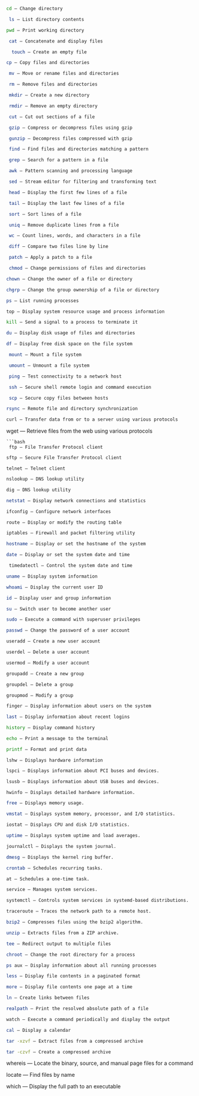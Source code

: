   ```bash
  cd — Change directory
  ```
 ```bash
  ls — List directory contents
 ```
  ```bash
  pwd — Print working directory
   ```
 ```bash
  cat — Concatenate and display files
 ```
```bash
  touch — Create an empty file
```
  ```bash
  cp — Copy files and directories
  ```
 ```bash
  mv — Move or rename files and directories
 ```
 ```bash
  rm — Remove files and directories
 ```
 ```bash
  mkdir — Create a new directory
 ```
 ```bash
  rmdir — Remove an empty directory
 ```
 ```bash
  cut — Cut out sections of a file
 ```
 ```bash
  gzip — Compress or decompress files using gzip
 ```
 ```bash
  gunzip — Decompress files compressed with gzip
 ```
 ```bash
  find — Find files and directories matching a pattern
 ```
 ```bash
  grep — Search for a pattern in a file
 ```
 ```bash
  awk — Pattern scanning and processing language
 ```
 ```bash
  sed — Stream editor for filtering and transforming text
 ```
 ```bash
  head — Display the first few lines of a file
 ```
 ```bash
  tail — Display the last few lines of a file
 ```
 ```bash
  sort — Sort lines of a file
 ```
 ```bash
  uniq — Remove duplicate lines from a file
 ```
 ```bash
  wc — Count lines, words, and characters in a file
  ```
 ```bash
  diff — Compare two files line by line
 ```
 ```bash
  patch — Apply a patch to a file
 ```
 ```bash
  chmod — Change permissions of files and directories
  ```
  ```bash
  chown — Change the owner of a file or directory
  ```
  ```bash
  chgrp — Change the group ownership of a file or directory
  ```
  ```bash
  ps — List running processes
  ```
  ```bash
  top — Display system resource usage and process information
  ```
  ```bash
  kill — Send a signal to a process to terminate it
  ```
  ```bash
  du — Display disk usage of files and directories
  ```
  ```bash
  df — Display free disk space on the file system
  ```
 ```bash
  mount — Mount a file system
 ```
 ```bash
  umount — Unmount a file system
 ```
 ```bash
  ping — Test connectivity to a network host
 ```
 ```bash
  ssh — Secure shell remote login and command execution
 ```
 ```bash
  scp — Secure copy files between hosts
 ```
  ```bash
  rsync — Remote file and directory synchronization
   ```
  ```bash
  curl — Transfer data from or to a server using various protocols
  ```
  wget — Retrieve files from the web using various protocols
 ```
 ```bash
  ftp — File Transfer Protocol client
 ```
  ```bash
  sftp — Secure File Transfer Protocol client
  ```
  ```
  telnet — Telnet client
  ```
  ```bash
  nslookup — DNS lookup utility
  ```
  ```bash
  dig — DNS lookup utility
  ```
  ```bash
  netstat — Display network connections and statistics
  ```
  ```bash
  ifconfig — Configure network interfaces
  ```
  ```bash
  route — Display or modify the routing table
  ```
  ```bash
  iptables — Firewall and packet filtering utility
  ```
  ```bash
  hostname — Display or set the hostname of the system
  ```
  ```bash
 date — Display or set the system date and time
 ```
 ```bash
  timedatectl — Control the system date and time
  ```
  ```bash
  uname — Display system information
  ```
  ```bash
  whoami — Display the current user ID
  ```
  ```bash
  id — Display user and group information
  ```
  ```bash
  su — Switch user to become another user
  ```
  ```bash
  sudo — Execute a command with superuser privileges
  ```
  ```bash
  passwd — Change the password of a user account
  ```
  ```bash
  useradd — Create a new user account
  ```
  ```bash
  userdel — Delete a user account
  ```
  ```bash
  usermod — Modify a user account
  ```
  ```bash
  groupadd — Create a new group
  ```
  ```bash
  groupdel — Delete a group
  ```
  ```bash
  groupmod — Modify a group
  ```
  ```bash
  finger — Display information about users on the system
  ```
  ```bash
  last — Display information about recent logins
  ```
  ```bash
  history — Display command history
  ```
  ```bash
  echo — Print a message to the terminal
  ```
  ```bash
  printf — Format and print data
  ```
  ```bashbash
  lshw — Displays hardware information
  ```
  ```bash
  lspci — Displays information about PCI buses and devices.
  ```
  ```bash
  lsusb — Displays information about USB buses and devices.
  ```
  ```bash
  hwinfo — Displays detailed hardware information.
  ```
  ```bash
  free — Displays memory usage.
  ```
  ```bash
  vmstat — Displays system memory, processor, and I/O statistics.
  ```
  ```bash
  iostat — Displays CPU and disk I/O statistics.
  ```
  ```bash
  uptime — Displays system uptime and load averages.
  ```
  ```bash
  journalctl — Displays the system journal.
  ```
  ```bash
  dmesg — Displays the kernel ring buffer.
  ```
  ```bash
  crontab — Schedules recurring tasks.
  ```
  ```bash
  at — Schedules a one-time task.
  ```
  ```bash
  service — Manages system services.
  ```
  ```bash
  systemctl — Controls system services in systemd-based distributions.
  ```
  ```bash
  traceroute — Traces the network path to a remote host.
  ```
  ```bash
  bzip2 — Compresses files using the bzip2 algorithm.
  ```
  ```bash
  unzip — Extracts files from a ZIP archive.
  ```
  ```bash
  tee — Redirect output to multiple files
  ```
  ```bash
  chroot — Change the root directory for a process
  ```
  ```bash
  ps aux — Display information about all running processes
  ```
  ```bash
  less — Display file contents in a paginated format
  ```
  ```bash
  more — Display file contents one page at a time
  ```
  ```bash
  ln — Create links between files
  ```
  ```bash
  realpath — Print the resolved absolute path of a file
  ```
  ```bash
  watch — Execute a command periodically and display the output
  ```
  ```bash
  cal — Display a calendar
  ```
  ```bash
  tar -xzvf — Extract files from a compressed archive
  ```
  ```bash
  tar -czvf — Create a compressed archive
  ```
  
  whereis — Locate the binary, source, and manual page files for a command
 
 
  locate — Find files by name
   
 
  which — Display the full path to an executable
 
